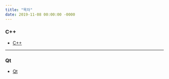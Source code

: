 ```yaml
---
title: "목차"
date: 2019-11-08 00:00:00 -0000
---
```


### C++

* [C++](https://goodayth.github.io/categories-C++/)

---

### Qt

* [Qt](https://goodayth.github.io/categories-Qt/)